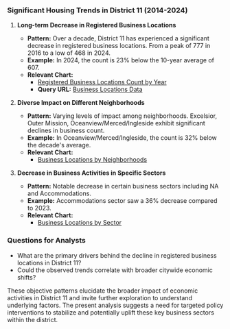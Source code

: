 ### Significant Housing Trends in District 11 (2014-2024)

1. **Long-term Decrease in Registered Business Locations**
   - **Pattern:** Over a decade, District 11 has experienced a significant decrease in registered business locations. From a peak of 777 in 2016 to a low of 468 in 2024.
   - **Example:** In 2024, the count is 23% below the 10-year average of 607.
   - **Relevant Chart:** 
     - [Registered Business Locations Count by Year](../static/chart_d358ab.png)
     - **Query URL:** [Business Locations Data](https://data.sfgov.org/resource/g8m3-pdis.json?%24query=SELECT+date_trunc_y%28location_start_date%29+AS+year%2C+count%28%2A%29+as+item_count%2C+naic_code_description%2C+supervisor_district%2C+neighborhoods_analysis_boundaries+WHERE+location_start_date+%3E%3D%272014-01-01%27+GROUP+BY+year%2C+naic_code_description%2C+supervisor_district%2C+neighborhoods_analysis_boundaries+LIMIT+5000+OFFSET+5000)
   
2. **Diverse Impact on Different Neighborhoods**
   - **Pattern:** Varying levels of impact among neighborhoods. Excelsior, Outer Mission, Oceanview/Merced/Ingleside exhibit significant declines in business count.
   - **Example:** In Oceanview/Merced/Ingleside, the count is 32% below the decade's average.
   - **Relevant Chart:** 
     - [Business Locations by Neighborhoods](../static/chart_fe7957.png)

3. **Decrease in Business Activities in Specific Sectors**
   - **Pattern:** Notable decrease in certain business sectors including NA and Accommodations.
   - **Example:** Accommodations sector saw a 36% decrease compared to 2023.
   - **Relevant Chart:** 
     - [Business Locations by Sector](../static/chart_133cd8.png)

### Questions for Analysts
- What are the primary drivers behind the decline in registered business locations in District 11?
- Could the observed trends correlate with broader citywide economic shifts?

These objective patterns elucidate the broader impact of economic activities in District 11 and invite further exploration to understand underlying factors. The present analysis suggests a need for targeted policy interventions to stabilize and potentially uplift these key business sectors within the district.